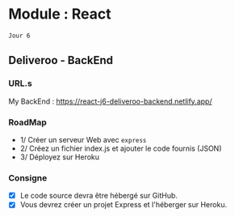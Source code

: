 # Module : React

`Jour 6`

## Deliveroo - BackEnd

### URL.s

My BackEnd : https://react-j6-deliveroo-backend.netlify.app/

### RoadMap

- 1/ Créer un serveur Web avec `express`
- 2/ Créez un fichier index.js et ajouter le code fournis (JSON)
- 3/ Déployez sur Heroku

### Consigne

- [x] Le code source devra être hébergé sur GitHub.
- [x] Vous devrez créer un projet Express et l'héberger sur Heroku.
